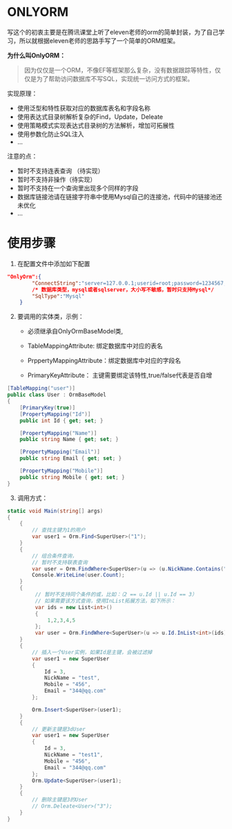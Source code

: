 # ONLYORM

写这个的初衷主要是在腾讯课堂上听了eleven老师的orm的简单封装，为了自己学习，所以就根据eleven老师的思路手写了一个简单的ORM框架。

<b>为什么叫OnlyORM：</b>

> 因为仅仅是一个ORM，不像EF等框架那么复杂，没有数据跟踪等特性，仅仅是为了帮助访问数据库不写SQL，实现统一访问方式的框架。

实现原理：

- 使用泛型和特性获取对应的数据库表名和字段名称
- 使用表达式目录树解析复杂的Find，Update，Deleate
- 使用策略模式实现表达式目录树的方法解析，增加可拓展性
- 使用参数化防止SQL注入
- ...

注意的点：

- 暂时不支持连表查询 （待实现）
- 暂时不支持非操作（待实现）
- 暂时不支持在一个查询里出现多个同样的字段
- 数据库链接池请在链接字符串中使用Mysql自己的连接池，代码中的链接池还未优化
- ...

# 使用步骤

1. 在配置文件中添加如下配置

```json
"OnlyOrm":{
        "ConnectString":"server=127.0.0.1;userid=root;password=1234567;database=study;",
    	/* 数据库类型，mysql或者sqlserver，大小写不敏感，暂时只支持Mysql*/
        "SqlType":"Mysql"
    }
```

2. 要调用的实体类，示例：

   - 必须继承自OnlyOrmBaseModel类,

   - TableMappingAttribute:  绑定数据库中对应的表名
   - PrppertyMappingAttribute：绑定数据库中对应的字段名
   - PrimaryKeyAttribute： 主键需要绑定该特性,true/false代表是否自增

```c#
[TableMapping("user")]
public class User : OrmBaseModel
{
    [PrimaryKey(true)]
    [PropertyMapping("Id")]
    public int Id { get; set; }

    [PropertyMapping("Name")]
    public string Name { get; set; }

    [PropertyMapping("Email")]
    public string Email { get; set; }

    [PropertyMapping("Mobile")]
    public string Mobile { get; set; }
}
```

3. 调用方式：

```C#
static void Main(string[] args)
{
	{
        // 查找主键为1的用户
        var user1 = Orm.Find<SuperUser>("1");
    }
    {
        // 组合条件查询，
        // 暂时不支持联表查询
        var user = Orm.FindWhere<SuperUser>(u => (u.NickName.Contains("zhang") || 2 == u.Id));
        Console.WriteLine(user.Count);
    }
    {
         // 暂时不支持同个条件的或，比如：（2 == u.Id || u.Id == 3）
         // 如果需要该方式查询，使用InList拓展方法，如下所示：
         var ids = new List<int>()
         {
             1,2,3,4,5
         };
         var user = Orm.FindWhere<SuperUser>(u => u.Id.InList<int>(ids));
    }
    {
        // 插入一个User实例，如果Id是主键，会被过滤掉
        var user1 = new SuperUser
        {
            Id = 3,
            NickName = "test",
            Mobile = "456",
            Email = "344@qq.com"
        };

        Orm.Insert<SuperUser>(user1);
    }
    {
        // 更新主键是3dUser
        var user1 = new SuperUser
        {
            Id = 3,
            NickName = "test1",
            Mobile = "456",
            Email = "344@qq.com"
        };
        Orm.Update<SuperUser>(user1);
    }
    {
        // 删除主键是3的User
        // Orm.Deleate<User>("3");
    }
}
```

